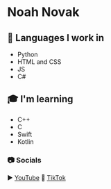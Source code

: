 # Noah Novak

## 💬 Languages I work in  
- Python
- HTML and CSS
- JS
- C#

## 🎓 I'm learning  
- C++  
- C  
- Swift  
- Kotlin  

### 📷 Socials
▶ [YouTube](https://youtube.com/@noahnovak31)
🎵 [TikTok](https://tiktok.com/noahnovak31)
